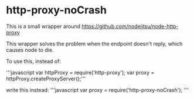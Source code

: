 http-proxy-noCrash
==================

This is a small wrapper around https://github.com/nodejitsu/node-http-proxy

This wrapper solves the problem when the endpoint doesn't reply, which causes node to die.

To use this, instead of:

'''javascript
var httpProxy = require('http-proxy');
var proxy = httpProxy.createProxyServer();'''

write this instead:
'''javascript
var proxy = require('http-proxy-noCrash');
'''


